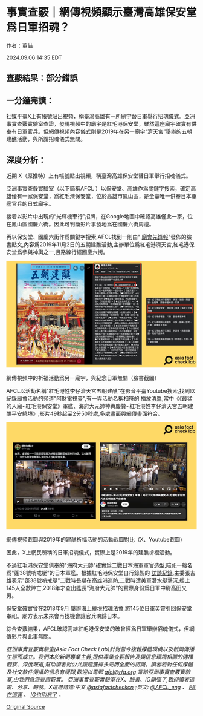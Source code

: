 # 事實查覈｜網傳視頻顯示臺灣高雄保安堂爲日軍招魂？

作者：董喆

2024.09.06 14:35 EDT

## 查覈結果：部分錯誤

## 一分鐘完讀：

社媒平臺X上有帳號貼出視頻，稱臺灣高雄有一所廟宇替日軍舉行招魂儀式。亞洲事實查覈實驗室查證，發現視頻中的廟宇是紅毛港保安堂，雖然這座廟宇確實有供奉有日軍官兵。但網傳視頻內容儀式則是2019年在另一廟宇“濟天宮”舉辦的五朝建醮活動，與所謂招魂儀式無關。

## 深度分析：

近期 X（原推特）上有帳號貼出視頻，稱臺灣高雄保安堂替日軍舉行招魂儀式。

亞洲事實查覈實驗室（以下簡稱AFCL ）以保安堂、高雄作爲關鍵字搜索，確定高雄僅有一家保安堂，爲紅毛港保安堂，位於高雄市鳳山區，是全臺唯一供奉日本軍艦官兵的日式廟宇。

接着以影片中出現的“光輝機車行”招牌，在Google地圖中確認高雄僅此一家，位在鳳山區國慶六街。因此可判斷影片事發地爲在國慶六街周邊。

再以保安堂、國慶六街作爲關鍵字搜索,AFCL找到一則由" [廟會先鋒報](https://www.facebook.com/xianfengbao2009/photos/a.624463717615751/2683717781690324/?type=3&locale=sr_RS)"發佈的臉書貼文,內容爲2019年11月2日的五朝建醮活動,主辦單位爲紅毛港濟天宮,紅毛港保安堂爲參與神輿之一,且路線行經國慶六街。

![1 (12).png](images/XOVNDKACDI4QTIPKT2DLKUVSVM.png)

網傳視頻中的祈福活動爲另一廟宇，與紀念日軍無關（臉書截圖）

AFCL以活動名稱"紅毛港姓李仔濟天宮五朝建醮"在影音平臺Youtube搜索,找到以紀錄廟會活動的頻道"阿財電視臺",有一與活動名稱相符的 [播放清單](https://www.youtube.com/watch?v=lhEfDDbzGLY&list=PLE5QxqAZZGS6r6UZIfIsUA00OGUsGGRek&ab_channel=%E9%98%BF%E4%BD%91%E9%9B%BB%E8%A6%96%E5%8F%B0),當中《《最猛的入廟~紅毛港保安堂》軍艦、海府大元帥神輿慶贊~紅毛港姓李仔濟天宮五朝建醮平安繞境》,影片49秒起至2分50秒處,多處畫面與網傳畫面符合。

![2 (10).png](images/7RTZDIWS4ULLLDSVLQSYXJY5GA.png)

網傳視頻截圖與2019年的建醮祈福活動的活動截圖對比（X、Youtube截圖）

因此，X上網民所稱的日軍招魂儀式，實際上是2019年的建醮祈福活動。

不過紅毛港保安堂供奉的"海府大元帥"確實爲二戰日本海軍軍官造型,陪祀一艘名爲"蓬38號哨戒艇"的日本軍艦。根據紅毛港保安堂自行錄製的 [訪談紀錄](https://youtu.be/56uExb9hSkg?si=LZpxKKlrvlUI6L2h&t=96),主委張吉雄表示"蓬38號哨戒艇"二戰時長期在高雄港巡防,二戰時遭美軍潛水艇擊沉,艦上145人全數陣亡,2018年才查出艦長"海府大元帥"的實際身份爲日軍中尉高田又男。

保安堂確實曾在2018年9月 [舉辦海上繞境招魂法會](https://www.chinatimes.com/realtimenews/20180915002449-260405?chdtv),將145位日軍英靈引回保安堂奉祀。廟方表示未來會再找機會讓官兵魂歸日本。

綜合查覈結果，AFCL確認高雄紅毛港保安堂的確曾經爲日軍舉辦招魂儀式，但網傳影片與此事無關。

*亞洲事實查覈實驗室(Asia Fact Check Lab)針對當今複雜媒體環境以及新興傳播生態而成立。我們本於新聞專業主義,提供專業查覈報告及與信息環境相關的傳播觀察、深度報道,幫助讀者對公共議題獲得多元而全面的認識。讀者若對任何媒體及社交軟件傳播的信息有疑問,歡迎以電郵*  [*afcl@rfa.org*](mailto:afcl@rfa.org)  *寄給亞洲事實查覈實驗室,由我們爲您查證覈實。* *亞洲事實查覈實驗室在X、臉書、IG開張了,歡迎讀者追蹤、分享、轉發。X這邊請進:中文*  [*@asiafactcheckcn*](https://twitter.com/asiafactcheckcn)  *;英文:*  [*@AFCL\_eng*](https://twitter.com/AFCL_eng)  *、*  [*FB在這裏*](https://www.facebook.com/asiafactchecklabcn)  *、*  [*IG也別忘了*](https://www.instagram.com/asiafactchecklab/)  *。*



[Original Source](https://www.rfa.org/mandarin/shishi-hecha/hc-taiwanese-worship-war-criminals-rumor-09062024143445.html)